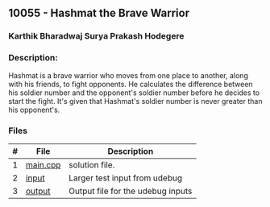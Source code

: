 ## 10055 - Hashmat the Brave Warrior 
### Karthik Bharadwaj Surya Prakash Hodegere
### Description:

Hashmat is a brave warrior who moves from one place to another, along with his friends, to fight opponents. He calculates the difference between his soldier number and the opponent's soldier number before he decides to start the fight. It's given that Hashmat's soldier number is never greater than his opponent's. 

### Files

|   #   | File                       | Description                                                |
| :---: | -------------------------- | ---------------------------------------------------------- |
|   1   | [main.cpp](./main.cpp)     | solution file.                                             |
|   2   | [input](./in1)             | Larger test input from udebug                              |
|   3   | [output](./out1)           | Output file for the udebug inputs                          |

